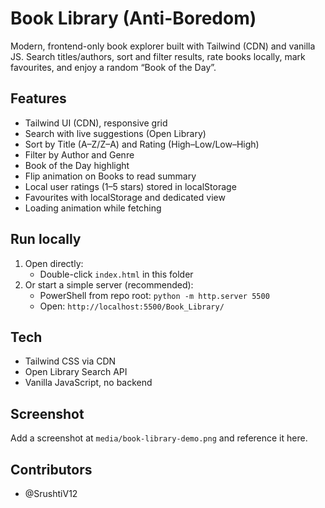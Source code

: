 Book Library (Anti-Boredom)
=================================

Modern, frontend-only book explorer built with Tailwind (CDN) and vanilla JS. Search titles/authors, sort and filter results, rate books locally, mark favourites, and enjoy a random “Book of the Day”.

Features
--------
- Tailwind UI (CDN), responsive grid
- Search with live suggestions (Open Library)
- Sort by Title (A–Z/Z–A) and Rating (High–Low/Low–High)
- Filter by Author and Genre
- Book of the Day highlight
- Flip animation on Books to read summary
- Local user ratings (1–5 stars) stored in localStorage
- Favourites with localStorage and dedicated view
- Loading animation while fetching

Run locally
----------
1) Open directly:
   - Double-click `index.html` in this folder
2) Or start a simple server (recommended):
   - PowerShell from repo root: `python -m http.server 5500`
   - Open: `http://localhost:5500/Book_Library/`

Tech
----
- Tailwind CSS via CDN
- Open Library Search API
- Vanilla JavaScript, no backend

Screenshot
----------
Add a screenshot at `media/book-library-demo.png` and reference it here.

Contributors
------------
- @SrushtiV12

